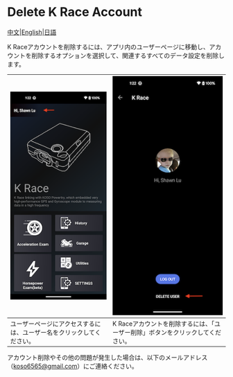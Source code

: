 # Delete K Race Account

[中文](https://koso-app.github.io/KOSO-Apps/krace_delete_account)|[English](https://koso-app.github.io/KOSO-Apps/krace_delete_account_en)|[日語](https://koso-app.github.io/KOSO-Apps/krace_delete_account_jp)

K Raceアカウントを削除するには、アプリ内のユーザーページに移動し、アカウントを削除するオプションを選択して、関連するすべてのデータ設定を削除します。

| ![](./image/delete_krace_account1.png)                       | ![](./image/delete_krace_account2.png)                       |
| ------------------------------------------------------------ | ------------------------------------------------------------ |
| ユーザーページにアクセスするには、ユーザー名をクリックしてください。 | K Raceアカウントを削除するには、「ユーザー削除」ボタンをクリックしてください。 |

アカウント削除やその他の問題が発生した場合は、以下のメールアドレス（[koso6565@gmail.com](mailto:koso6565@gmail.com)）にご連絡ください。

